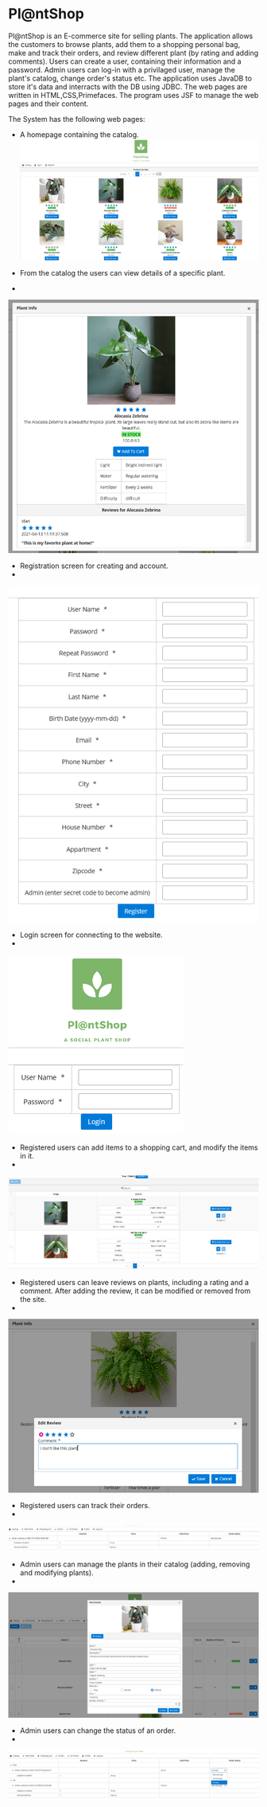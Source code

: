 # Pl@ntShop

Pl@ntShop is an E-commerce site for selling plants.
The application allows the customers to browse plants, add them to a shopping personal bag, make and track their orders, and review different plant (by rating and adding comments).
Users can create a user, containing their information and a password.
Admin users can log-in with a privilaged user, manage the plant's catalog, change order's status etc.
The application uses JavaDB to store it's data and interracts with the DB using JDBC. The web pages are written in HTML,CSS,Primefaces. The program uses JSF to manage the web pages and their content. 

The System has the following web pages:
- A homepage containing the catalog.
![alt text](https://github.com/belea7/PlantShop/blob/main/Screenshots/Homepage.PNG?raw=true)

- From the catalog the users can view details of a specific plant.
- 
![alt text](https://github.com/belea7/PlantShop/blob/main/Screenshots/Plant%20details.PNG?raw=true)

- Registration screen for creating and account.
- 
![alt text](https://github.com/belea7/PlantShop/blob/main/Screenshots/Registration.PNG?raw=true)

- Login screen for connecting to the website.
- 
![alt text](https://github.com/belea7/PlantShop/blob/main/Screenshots/LoginPNG.PNG?raw=true)

- Registered users can add items to a shopping cart, and modify the items in it.
- 
![alt text](https://github.com/belea7/PlantShop/blob/main/Screenshots/Shopping%20cart.PNG?raw=true)

- Registered users can leave reviews on plants, including a rating and a comment. After adding the review, it can be modified or removed from the site.
- 
![alt text](https://github.com/belea7/PlantShop/blob/main/Screenshots/Reviews.PNG?raw=true)

- Registered users can track their orders.
- 
![alt text](https://github.com/belea7/PlantShop/blob/main/Screenshots/Track%20OrdersPNG.PNG?raw=true)

- Admin users can manage the plants in their catalog (adding, removing and modifying plants).
- 
![alt text](https://github.com/belea7/PlantShop/blob/main/Screenshots/Modify%20plant.PNG?raw=true)

- Admin users can change the status of an order.
- 
![alt text](https://github.com/belea7/PlantShop/blob/main/Screenshots/Modify%20Orders.PNG?raw=true)
